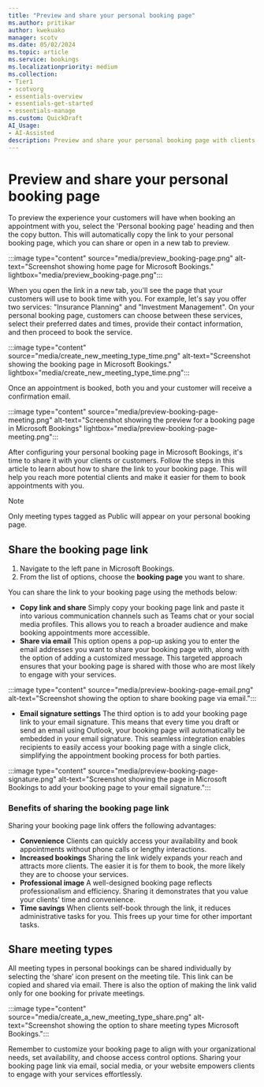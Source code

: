 ```yaml
---
title: "Preview and share your personal booking page"
ms.author: pritikar
author: kwekuako
manager: scotv
ms.date: 05/02/2024  
ms.topic: article
ms.service: bookings
ms.localizationpriority: medium
ms.collection:
- Tier1
- scotvorg
- essentials-overview
- essentials-get-started
- essentials-manage
ms.custom: QuickDraft
AI_Usage:  
- AI-Assisted
description: Preview and share your personal booking page with clients and customers
---
```


# Preview and share your personal booking page

To preview the experience your customers will have when booking an appointment with you, select the 'Personal booking page' heading and then the copy button. This will automatically copy the link to your personal booking page, which you can share or open in a new tab to preview.

:::image type="content" source="media/preview_booking-page.png" alt-text="Screenshot showing home page for Microsoft Bookings." lightbox="media/preview_booking-page.png":::

When you open the link in a new tab, you'll see the page that your customers will use to book time with you. For example, let's say you offer two services: "Insurance Planning" and "Investment Management". On your personal booking page, customers can choose between these services, select their preferred dates and times, provide their contact information, and then proceed to book the service.

:::image type="content" source="media/create_new_meeting_type_time.png" alt-text="Screenshot showing the booking page in Microsoft Bookings." lightbox="media/create_new_meeting_type_time.png":::

Once an appointment is booked, both you and your customer will receive a confirmation email.

:::image type="content" source="media/preview-booking-page-meeting.png" alt-text="Screenshot showing the preview for a booking page in Microsoft Bookings" lightbox="media/preview-booking-page-meeting.png":::

After configuring your personal booking page in Microsoft Bookings, it's time to share it with your clients or customers. Follow the steps in this article to learn about how to share the link to your booking page. This will help you reach more potential clients and make it easier for them to book appointments with you.

>[!NOTE]
> Only meeting types tagged as Public will appear on your personal booking page.

## Share the booking page link

1. Navigate to the left pane in Microsoft Bookings.
2. From the list of options, choose the **booking page** you want to share.

You can share the link to your booking page using the methods below:

- **Copy link and share** Simply copy your booking page link and paste it into various communication channels such as Teams chat or your social media profiles. This allows you to reach a broader audience and make booking appointments more accessible.
- **Share via email** This option opens a pop-up asking you to enter the email addresses you want to share your booking page with, along with the option of adding a customized message. This targeted approach ensures that your booking page is shared with those who are most likely to engage with your services.

:::image type="content" source="media/preview-booking-page-email.png" alt-text="Screenshot showing the option to share booking page via email.":::

- **Email signature settings** The third option is to add your booking page link to your email signature. This means that every time you draft or send an email using Outlook, your booking page will automatically be embedded in your email signature. This seamless integration enables recipients to easily access your booking page with a single click, simplifying the appointment booking process for both parties.

:::image type="content" source="media/preview-booking-page-signature.png" alt-text="Screenshot showing the page in Microsoft Bookings to add your booking page to your email signature.":::

### Benefits of sharing the booking page link

Sharing your booking page link offers the following advantages:

- **Convenience** Clients can quickly access your availability and book appointments without phone calls or lengthy interactions.
- **Increased bookings** Sharing the link widely expands your reach and attracts more clients. The easier it is for them to book, the more likely they are to choose your services.
- **Professional image** A well-designed booking page reflects professionalism and efficiency. Sharing it demonstrates that you value your clients' time and convenience.
- **Time savings** When clients self-book through the link, it reduces administrative tasks for you. This frees up your time for other important tasks.

## Share meeting types

All meeting types in personal bookings can be shared individually by selecting the ‘share’ icon present on the meeting tile. This link can be copied and shared via email. There is also the option of making the link valid only for one booking for private meetings.

:::image type="content" source="media/create_a_new_meeting_type_share.png" alt-text="Screenshot showing the option to share meeting types Microsoft Bookings.":::

Remember to customize your booking page to align with your organizational needs, set availability, and choose access control options. Sharing your booking page link via email, social media, or your website empowers clients to engage with your services effortlessly.
